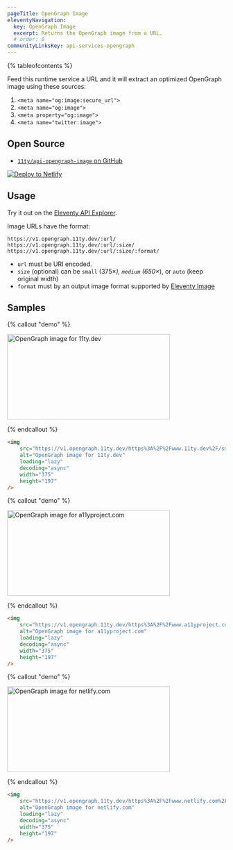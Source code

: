 ```yaml
---
pageTitle: OpenGraph Image
eleventyNavigation:
  key: OpenGraph Image
  excerpt: Returns the OpenGraph image from a URL.
  # order: 0
communityLinksKey: api-services-opengraph
---
```


{% tableofcontents %}

Feed this runtime service a URL and it will extract an optimized OpenGraph image using these sources:

1. `<meta name="og:image:secure_url">`
1. `<meta name="og:image">`
1. `<meta property="og:image">`
1. `<meta name="twitter:image">`

## Open Source

- [`11ty/api-opengraph-image` on GitHub](https://github.com/11ty/api-opengraph-image)

<a href="https://app.netlify.com/start/deploy?repository=https://github.com/11ty/api-opengraph-image" class="elv-externalexempt"><img src="https://www.netlify.com/img/deploy/button.svg" alt="Deploy to Netlify"></a>

## Usage

Try it out on the [Eleventy API Explorer](https://api-explorer.11ty.dev/).

Image URLs have the format:

```
https://v1.opengraph.11ty.dev/:url/
https://v1.opengraph.11ty.dev/:url/:size/
https://v1.opengraph.11ty.dev/:url/:size/:format/
```

- `url` must be URI encoded.
- `size` (optional) can be `small` (375×*), `medium` (650×*), or `auto` (keep original width)
- `format` must by an output image format supported by [Eleventy Image](https://www.11ty.dev/docs/plugins/image/)

## Samples

{% callout "demo" %}

<img src="https://v1.opengraph.11ty.dev/https%3A%2F%2Fwww.11ty.dev%2F/small/" alt="OpenGraph image for 11ty.dev" loading="lazy" decoding="async" width="375" height="197">

{% endcallout %}

```html
<img
	src="https://v1.opengraph.11ty.dev/https%3A%2F%2Fwww.11ty.dev%2F/small/"
	alt="OpenGraph image for 11ty.dev"
	loading="lazy"
	decoding="async"
	width="375"
	height="197"
/>
```

{% callout "demo" %}

<img src="https://v1.opengraph.11ty.dev/https%3A%2F%2Fwww.a11yproject.com%2F/small/" alt="OpenGraph image for a11yproject.com" loading="lazy" decoding="async" width="375" height="197">

{% endcallout %}

```html
<img
	src="https://v1.opengraph.11ty.dev/https%3A%2F%2Fwww.a11yproject.com%2F/small/"
	alt="OpenGraph image for a11yproject.com"
	loading="lazy"
	decoding="async"
	width="375"
	height="197"
/>
```

{% callout "demo" %}

<img src="https://v1.opengraph.11ty.dev/https%3A%2F%2Fwww.netlify.com%2F/small/" alt="OpenGraph image for netlify.com" loading="lazy" decoding="async" width="375" height="197">

{% endcallout %}

```html
<img
	src="https://v1.opengraph.11ty.dev/https%3A%2F%2Fwww.netlify.com%2F/small/"
	alt="OpenGraph image for netlify.com"
	loading="lazy"
	decoding="async"
	width="375"
	height="197"
/>
```
